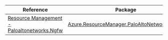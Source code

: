 | Reference | Package | Source |
|---|---|---|
|[Resource Management - Paloaltonetworks.Ngfw](resourcemanager.paloaltonetworks.ngfw-readme.md)|[Azure.ResourceManager.PaloAltoNetworks.Ngfw](https://www.nuget.org/packages/Azure.ResourceManager.PaloAltoNetworks.Ngfw)|[GitHub](https://github.com/Azure/azure-sdk-for-net/blob/main/sdk/paloaltonetworks.ngfw/Azure.ResourceManager.PaloAltoNetworks.Ngfw)|
